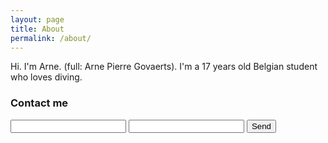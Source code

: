 ```yaml
---
layout: page
title: About
permalink: /about/
---
```


Hi. I'm Arne. (full: Arne Pierre Govaerts). I'm a 17 years old Belgian student who loves diving.

### Contact me

<form action="https://formspree.io/arne.govaerts@telenet.be">
    <input type="text" name="name">
    <input type="email" name="_replyto">
    <input type="submit" value="Send">
</form> 
